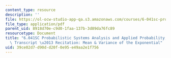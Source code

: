 ```yaml
---
content_type: resource
description: ''
file: https://ol-ocw-studio-app-qa.s3.amazonaws.com/courses/6-041sc-probabilistic-systems-analysis-and-applied-probability-fall-2013/39ce02d7d90dd20f0e95e49aa2e1f756_MIT6_041SCF13_Mean_and_Variance_of_the_Exponential_300k.pdf
file_type: application/pdf
parent_uid: 8918d70e-c9d0-1faa-137b-3d89da76fc89
resourcetype: Document
title: "6.041SC Probabilistic Systems Analysis and Applied Probability, Fall 2013\
  \ Transcript \u2013 Recitation: Mean & Variance of the Exponential"
uid: 39ce02d7-d90d-d20f-0e95-e49aa2e1f756
---
```

